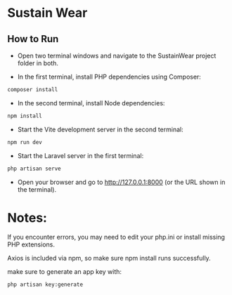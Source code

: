 # Sustain Wear
## How to Run

- Open two terminal windows and navigate to the SustainWear project folder in both.

- In the first terminal, install PHP dependencies using Composer:
```bash
composer install
```
- In the second terminal, install Node dependencies:

```bash
npm install
```
- Start the Vite development server in the second terminal:

```bash
npm run dev
```
- Start the Laravel server in the first terminal:

```bash
php artisan serve
```
- Open your browser and go to http://127.0.0.1:8000 (or the URL shown in the terminal).

# Notes:

If you encounter errors, you may need to edit your php.ini or install missing PHP extensions.

Axios is included via npm, so make sure npm install runs successfully.

make sure to generate an app key with: 

```bash
php artisan key:generate
```
